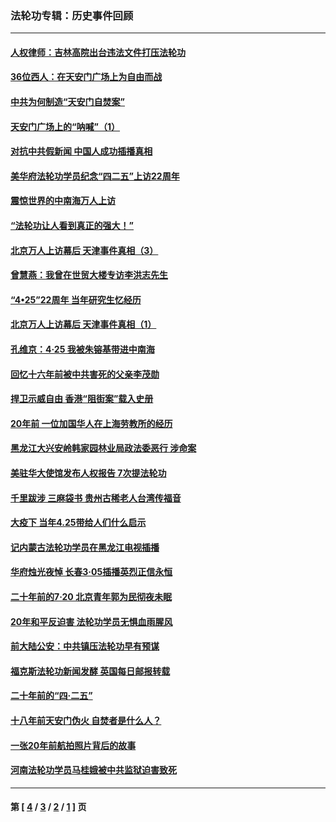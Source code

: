 ### 法轮功专辑：历史事件回顾
---
#### [人权律师：吉林高院出台违法文件打压法轮功](../../pages/nf5793/n13825665.md?11140430) 
#### [36位西人：在天安门广场上为自由而战](../../pages/nf5793/n13390029.md?11140430) 
#### [中共为何制造“天安门自焚案”](../../pages/nf5793/n13183270.md?11140430) 
#### [天安门广场上的“呐喊”（1）](../../pages/nf5793/n13105277.md?11140430) 
#### [对抗中共假新闻 中国人成功插播真相](../../pages/nf5793/n12910618.md?11140430) 
#### [美华府法轮功学员纪念“四二五”上访22周年](../../pages/nf5793/n12904445.md?11140430) 
#### [震惊世界的中南海万人上访](../../pages/nf5793/n12903976.md?11140430) 
#### [“法轮功让人看到真正的强大！”](../../pages/nf5793/n12903195.md?11140430) 
#### [北京万人上访幕后 天津事件真相（3）](../../pages/nf5793/n12902807.md?11140430) 
#### [曾慧燕：我曾在世贸大楼专访李洪志先生](../../pages/nf5793/n12898729.md?11140430) 
#### [“4•25”22周年 当年研究生忆经历](../../pages/nf5793/n12894152.md?11140430) 
#### [北京万人上访幕后 天津事件真相（1）](../../pages/nf5793/n12885174.md?11140430) 
#### [孔维京：4·25 我被朱镕基带进中南海](../../pages/nf5793/n12864987.md?11140430) 
#### [回忆十六年前被中共害死的父亲李茂勋](../../pages/nf5793/n12880270.md?11140430) 
#### [捍卫示威自由 香港“阻街案”载入史册](../../pages/nf5793/n12811245.md?11140430) 
#### [20年前 一位加国华人在上海劳教所的经历](../../pages/nf5793/n12707932.md?11140430) 
#### [黑龙江大兴安岭韩家园林业局政法委恶行 涉命案](../../pages/nf5793/n12622815.md?11140430) 
#### [美驻华大使馆发布人权报告 7次提法轮功](../../pages/nf5793/n12520541.md?11140430) 
#### [千里跋涉 三麻袋书 贵州古稀老人台湾传福音](../../pages/nf5793/n12198750.md?11140430) 
#### [大疫下 当年4.25带给人们什么启示](../../pages/nf5793/n12058565.md?11140430) 
#### [记内蒙古法轮功学员在黑龙江电视插播](../../pages/nf5793/n11699194.md?11140430) 
#### [华府烛光夜悼 长春3·05插播英烈正信永恒](../../pages/nf5793/n11397432.md?11140430) 
#### [二十年前的7·20 北京青年郭为民彻夜未眠](../../pages/nf5793/n11354195.md?11140430) 
#### [20年和平反迫害 法轮功学员无惧血雨腥风](../../pages/nf5793/n11348279.md?11140430) 
#### [前大陆公安：中共镇压法轮功早有预谋](../../pages/nf5793/n11352168.md?11140430) 
#### [福克斯法轮功新闻发酵  英国每日邮报转载](../../pages/nf5793/n11285952.md?11140430) 
#### [二十年前的“四·二五”](../../pages/nf5793/n11207639.md?11140430) 
#### [十八年前天安门伪火 自焚者是什么人？](../../pages/nf5793/n10996556.md?11140430) 
#### [一张20年前航拍照片背后的故事](../../pages/nf5793/n10693797.md?11140430) 
#### [河南法轮功学员马桂娥被中共监狱迫害致死](../../pages/nf5793/n10684974.md?11140430) 

---
#### 第 [ [4](./4.md?11140430) / [3](./3.md?11140430) / [2](./2.md?11140430) / [1](./1.md?11140430) ] 页
